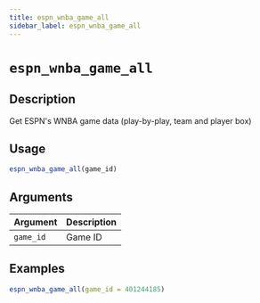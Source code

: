 ```yaml
---
title: espn_wnba_game_all
sidebar_label: espn_wnba_game_all
---
```

# `espn_wnba_game_all`

## Description

Get ESPN's WNBA game data (play-by-play, team and player box)

## Usage

```r
espn_wnba_game_all(game_id)
```

## Arguments

Argument      |Description
------------- |----------------
`game_id`     |     Game ID

## Examples

```r
espn_wnba_game_all(game_id = 401244185)
```


